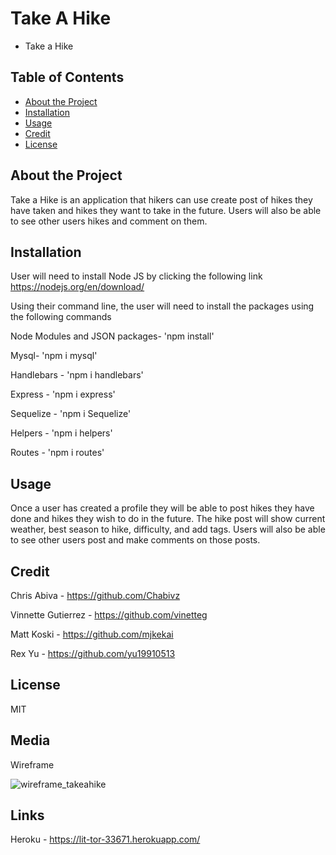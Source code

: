 # Take A Hike

- Take a Hike

## Table of Contents

- [About the Project](#about-the-project)
- [Installation](#installation)
- [Usage](#usage)
- [Credit](#credit)
- [License](#license)

## About the Project

Take a Hike is an application that hikers can use create post of hikes they have taken and hikes they want to take in the future. Users will also be able to see other users hikes and comment on them.

## Installation

User will need to install Node JS by clicking the following link https://nodejs.org/en/download/

Using their command line, the user will need to install the packages using the following commands

Node Modules and JSON packages- 'npm install'

Mysql- 'npm i mysql'

Handlebars - 'npm i handlebars'

Express - 'npm i express'

Sequelize - 'npm i Sequelize'

Helpers - 'npm i helpers'

Routes - 'npm i routes'

## Usage

Once a user has created a profile they will be able to post hikes they have done and hikes they wish to do in the future. The hike post will show current weather, best season to hike, difficulty, and add tags. Users will also be able to see other users post and make comments on those posts.

## Credit

Chris Abiva - https://github.com/Chabivz

Vinnette Gutierrez - https://github.com/vinetteg

Matt Koski - https://github.com/mjkekai

Rex Yu - https://github.com/yu19910513

## License

MIT

## Media

Wireframe

![wireframe_takeahike](https://user-images.githubusercontent.com/78839909/124990126-cda3a400-dff4-11eb-93dc-63fb893fefaf.jpg)



## Links

Heroku - https://lit-tor-33671.herokuapp.com/
